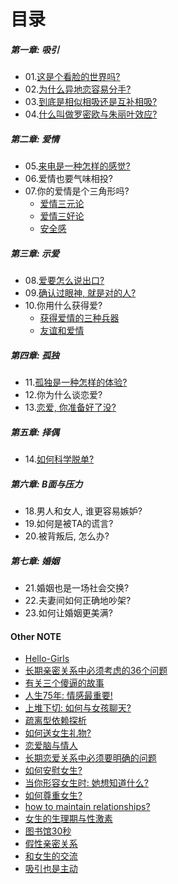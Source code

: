 # 目录

##### 第一章: 吸引

- 01.[这是个看脸的世界吗?](./这是个看脸的世界吗.html) 
- 02.[为什么异地恋容易分手?](./为什么异地恋容易分手.html) 
- 03.[到底是相似相吸还是互补相吸?](./相似相吸还是互补相吸.html) 
- 04.[什么叫做罗密欧与朱丽叶效应?](./喜欢我们得不到的人.html) 

##### 第二章: 爱情

- 05.[来电是一种怎样的感觉?](./来电是一种怎样的体验.html) 
- 06.爱情也要气味相投?
- 07.你的爱情是个三角形吗?
  - [爱情三元论](./情为何物.html) 
  - [爱情三好论](./爱情的类型.html) 
  - [安全感](./安全感.html) 

##### 第三章: 示爱

- 08.[爱要怎么说出口?](./爱要怎么说出口.html) 
- 09.[确认过眼神, 就是对的人?](./藏不住的爱.html)
- 10.你用什么获得爱?
  - [获得爱情的三种兵器](./获得爱的三种兵器.html) 
  - [友谊和爱情](./友谊和爱情.html) 

##### 第四章: 孤独

- 11.[孤独是一种怎样的体验?](./亲密与孤独.html)
- 12.你为什么谈恋爱?
- 13.[恋爱, 你准备好了没?](./恋爱前功课.html) 

##### 第五章: 择偶

- 14.[如何科学脱单?](./科学脱单指南.html) 

##### 第六章: B面与压力

- 18.男人和女人, 谁更容易嫉妒?
- 19.如何是被TA的谎言?
- 20.被背叛后, 怎么办?

##### 第七章: 婚姻

- 21.婚姻也是一场社会交换?
- 22.夫妻间如何正确地吵架?
- 23.如何让婚姻更美满?

#### Other NOTE

- [Hello-Girls](./Hello-Girls.html) 
- [长期亲密关系中必须考虑的36个问题](./36个问题.html) 
- [有关三个傻逼的故事](./傻逼的故事.html) 
- [人生75年: 情感最重要!](./人生75年.html) 
- [上堆下切: 如何与女孩聊天?](./从社会语言学看上堆下切.html) 
- [疏离型依赖探析](疏离型依赖探析-(第五次修改).html) 
- [如何送女生礼物?](./如何送女生礼物.html) 
- [恋爱脑与情人](./女生的爱情.html) 
- [长期恋爱关系中必须要明确的问题](./长期恋爱关系中的界限.html) 
- [如何安慰女生?](./如何安慰女生.html) 
- [当你形容女生时: 她想知道什么?](./形容女生.html)  
- [如何尊重女生?](./如何尊重女生.html) 
- [how to maintain relationships?](./maintainrelationships.html) 
- [女生的生理期与性激素](./女生的生理期.html) 
- [图书馆30秒](./图书馆30秒.html) 
- [假性亲密关系](./假性亲密关系.html) 
- [和女生的交流](./和女生的交流.html) 
- [吸引也是主动](./吸引也是主动.html) 

